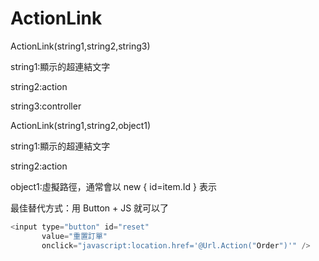 # ActionLink

ActionLink(string1,string2,string3)

string1:顯示的超連結文字

string2:action

string3:controller

ActionLink(string1,string2,object1)

string1:顯示的超連結文字

string2:action

object1:虛擬路徑，通常會以 new { id=item.Id } 表示

最佳替代方式：用 Button + JS 就可以了

```csharp
<input type="button" id="reset"
       value="重置訂單" 
       onclick="javascript:location.href='@Url.Action("Order")'" />
```